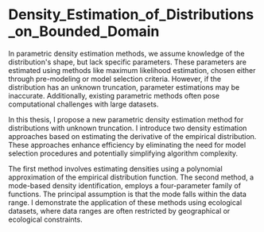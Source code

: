 # Density_Estimation_of_Distributions_on_Bounded_Domain

In parametric density estimation methods, we assume knowledge of the distribution's shape, but lack specific parameters. These parameters are estimated using methods like maximum likelihood estimation, chosen either through pre-modeling or model selection criteria. However, if the distribution has an unknown truncation, parameter estimations may be inaccurate. Additionally, existing parametric methods often pose computational challenges with large datasets.

In this thesis, I propose a new parametric density estimation method for distributions with unknown truncation. I introduce two density estimation approaches based on estimating the derivative of the empirical distribution. These approaches enhance efficiency by eliminating the need for model selection procedures and potentially simplifying algorithm complexity.

The first method involves estimating densities using a polynomial approximation of the empirical distribution function. The second method, a mode-based density identification, employs a four-parameter family of functions. The principal assumption is that the mode falls within the data range. I demonstrate the application of these methods using ecological datasets, where data ranges are often restricted by geographical or ecological constraints.
